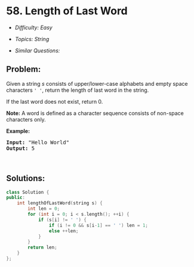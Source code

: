 # 58. Length of Last Word

* *Difficulty: Easy*

* *Topics: String*

* *Similar Questions:*

## Problem:

<p>Given a string <i>s</i> consists of upper/lower-case alphabets and empty space characters <code>&#39; &#39;</code>, return the length of last word in the string.</p>

<p>If the last word does not exist, return 0.</p>

<p><b>Note:</b> A word is defined as a character sequence consists of non-space characters only.</p>

<p><b>Example:</b></p>

<pre>
<b>Input:</b> &quot;Hello World&quot;
<b>Output:</b> 5
</pre>

<p>&nbsp;</p>

## Solutions:

```c++
class Solution {
public:
    int lengthOfLastWord(string s) {
        int len = 0;
        for (int i = 0; i < s.length(); ++i) {
            if (s[i] != ' ') {
                if (i != 0 && s[i-1] == ' ') len = 1;
                else ++len;
            }
        }
        return len;
    }
};
```
